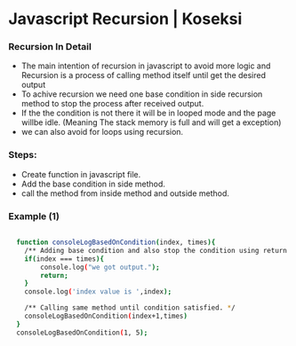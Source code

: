 # Javascript Recursion | Koseksi 

### Recursion In Detail
- The main intention of recursion in javascript to avoid more logic and Recursion is a
  process of calling method itself until get the desired output 
- To achive recursion we need one base condition in side recursion method to stop the 
  process after received output.
- If the the condition is not there it will be in looped mode and the page willbe idle.
  (Meaning The stack memory is full and will get a exception)
- we can also avoid for loops using recursion.

### Steps:
- Create function in javascript file.
- Add the base condition in side method.
- call the method from inside method and outside method.

### Example (1)

```bash

  function consoleLogBasedOnCondition(index, times){
    /** Adding base condition and also stop the condition using return. */
    if(index === times){
        console.log("we got output.");
        return;
    }
    console.log('index value is ',index);

    /** Calling same method until condition satisfied. */
    consoleLogBasedOnCondition(index+1,times)
  }
  consoleLogBasedOnCondition(1, 5);

```